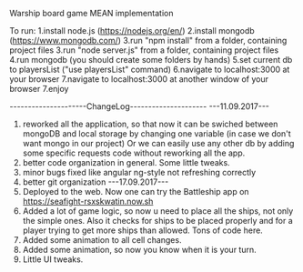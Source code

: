 Warship board game MEAN implementation

To run:
1.install node.js (https://nodejs.org/en/)
2.install mongodb (https://www.mongodb.com/)
3.run "npm install" from a folder, containing project files
3.run "node server.js" from a folder, containing project files
4.run mongodb (you should create some folders by hands)
5.set current db to playersList ("use playersList" command)
6.navigate to localhost:3000 at your browser
7.navigate to localhost:3000 at another window of your browser
7.enjoy


---------------------ChangeLog---------------------
---11.09.2017---
1. reworked all the application, so that now it can be swiched between mongoDB
and local storage by changing one variable (in case we don't want mongo in our project)
Or we can easily use any other db by adding some specific requests code without reworking all the app.
2. better code organization in general. Some little tweaks.
3. minor bugs fixed like angular ng-style not refreshing correctly
4. better git organization
---17.09.2017---
0. Deployed to the web. Now one can try the Battleship app on https://seafight-rsxskwatin.now.sh
1. Added a lot of game logic, so now u need to place all the ships, not only the simple ones.
Also it checks for ships to be placed properly and for a player trying to get more ships than allowed.
Tons of code here.
2. Added some animation to all cell changes.
3. Added some animation, so now you know when it is your turn.
4. Little UI tweaks.